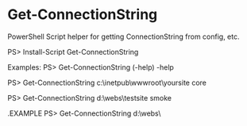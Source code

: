 # Get-ConnectionString

PowerShell Script helper for getting ConnectionString from config, etc.

PS> Install-Script Get-ConnectionString

Examples:
PS> Get-ConnectionString (-help) -help

PS> Get-ConnectionString c:\inetpub\wwwroot\yoursite core

PS> Get-ConnectionString d:\webs\testsite smoke

.EXAMPLE
PS> Get-ConnectionString d:\webs\
